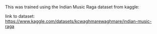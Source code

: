 This was trained using the Indian Music Raga dataset from kaggle:      

link to dataset: https://www.kaggle.com/datasets/kcwaghmarewaghmare/indian-music-raga
